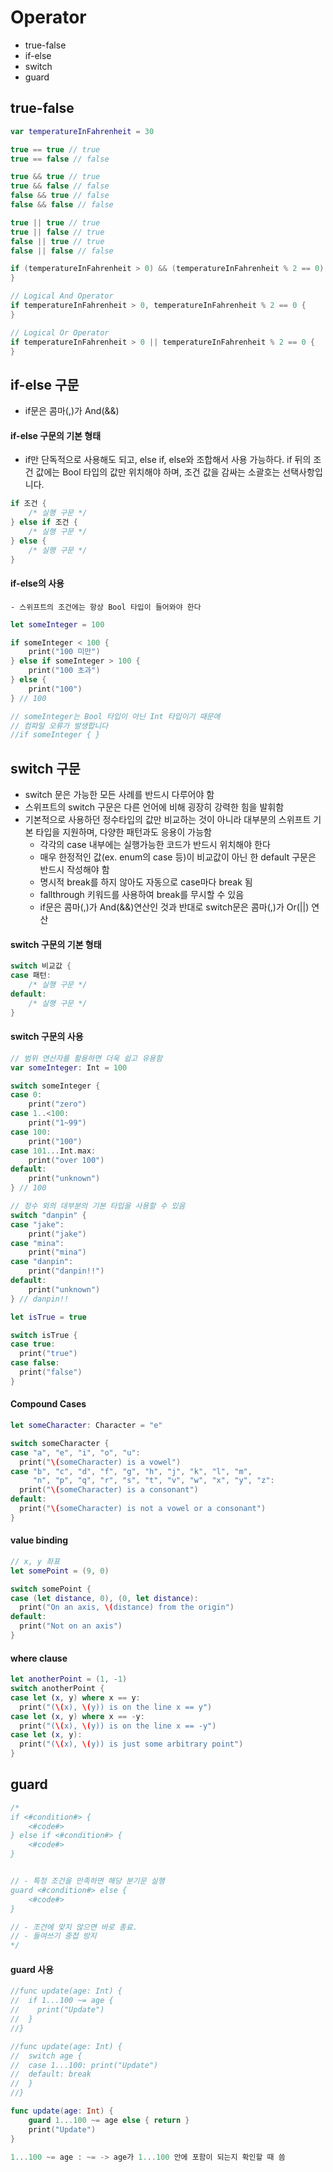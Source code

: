 # Operator



* true-false
* if-else
* switch
* guard


## true-false

```swift
var temperatureInFahrenheit = 30

true == true // true
true == false // false

true && true // true
true && false // false
false && true // false
false && false // false

true || true // true
true || false // true
false || true // true
false || false // false

if (temperatureInFahrenheit > 0) && (temperatureInFahrenheit % 2 == 0) {
}

// Logical And Operator
if temperatureInFahrenheit > 0, temperatureInFahrenheit % 2 == 0 {
}

// Logical Or Operator
if temperatureInFahrenheit > 0 || temperatureInFahrenheit % 2 == 0 {
}
```


## if-else 구문

* if문은 콤마(,)가 And(&&)

#### if-else 구문의 기본 형태
* if만 단독적으로 사용해도 되고, else if, else와 조합해서 사용 가능하다. if 뒤의 조건 값에는 Bool 타입의 값만 위치해야 하며, 조건 값을 감싸는 소괄호는 선택사항입니다.

```swift
if 조건 {
    /* 실행 구문 */
} else if 조건 {
    /* 실행 구문 */
} else {
    /* 실행 구문 */
}
```

#### if-else의 사용
	- 스위프트의 조건에는 항상 Bool 타입이 들어와야 한다

```swift
let someInteger = 100

if someInteger < 100 {
    print("100 미만")
} else if someInteger > 100 {
    print("100 초과")
} else {
    print("100")
} // 100

// someInteger는 Bool 타입이 아닌 Int 타입이기 때문에
// 컴파일 오류가 발생합니다
//if someInteger { }
```


## switch 구문

* switch 문은 가능한 모든 사례를 반드시 다루어야 함
* 스위프트의 switch 구문은 다른 언어에 비해 굉장히 강력한 힘을 발휘함
* 기본적으로 사용하던 정수타입의 값만 비교하는 것이 아니라 대부분의 스위프트 기본 타입을 지원하며, 다양한 패턴과도 응용이 가능함
	- 각각의 case 내부에는 실행가능한 코드가 반드시 위치해야 한다
	- 매우 한정적인 값(ex. enum의 case 등)이 비교값이 아닌 한 default 구문은 반드시 작성해야 함
	- 명시적 break를 하지 않아도 자동으로 case마다 break 됨
	- fallthrough 키워드를 사용하여 break를 무시할 수 있음
	- if문은 콤마(,)가 And(&&)연산인 것과 반대로 switch문은 콤마(,)가 Or(||) 연산

#### switch 구문의 기본 형태

```swift
switch 비교값 {
case 패턴:
    /* 실행 구문 */
default:
    /* 실행 구문 */
}
```

#### switch 구문의 사용

```swift
// 범위 연산자를 활용하면 더욱 쉽고 유용함
var someInteger: Int = 100

switch someInteger {
case 0:
    print("zero")
case 1..<100:
    print("1~99")
case 100:
    print("100")
case 101...Int.max:
    print("over 100")
default:
    print("unknown")
} // 100

// 정수 외의 대부분의 기본 타입을 사용할 수 있음
switch "danpin" {
case "jake":
    print("jake")
case "mina":
    print("mina")
case "danpin":
    print("danpin!!")
default:
    print("unknown")
} // danpin!!

let isTrue = true

switch isTrue {
case true:
  print("true")
case false:
  print("false")
}
```

#### Compound Cases

```swift
let someCharacter: Character = "e"

switch someCharacter {
case "a", "e", "i", "o", "u":
  print("\(someCharacter) is a vowel")
case "b", "c", "d", "f", "g", "h", "j", "k", "l", "m",
     "n", "p", "q", "r", "s", "t", "v", "w", "x", "y", "z":
  print("\(someCharacter) is a consonant")
default:
  print("\(someCharacter) is not a vowel or a consonant")
}
```

#### value binding

```swift
// x, y 좌표
let somePoint = (9, 0)

switch somePoint {
case (let distance, 0), (0, let distance):
  print("On an axis, \(distance) from the origin")
default:
  print("Not on an axis")
}
```

#### where clause

```swift
let anotherPoint = (1, -1)
switch anotherPoint {
case let (x, y) where x == y:
  print("(\(x), \(y)) is on the line x == y")
case let (x, y) where x == -y:
  print("(\(x), \(y)) is on the line x == -y")
case let (x, y):
  print("(\(x), \(y)) is just some arbitrary point")
}
```


## guard

```swift
/*
if <#condition#> {
	<#code#>
} else if <#condition#> {
	<#code#>
}


// - 특정 조건을 만족하면 해당 분기문 실행
guard <#condition#> else {
	<#code#>
}

// - 조건에 맞지 않으면 바로 종료.
// - 들여쓰기 중첩 방지
*/
```

#### guard 사용

```swift
//func update(age: Int) {
//  if 1...100 ~= age {
//    print("Update")
//  }
//}

//func update(age: Int) {
//  switch age {
//  case 1...100: print("Update")
//  default: break
//  }
//}

func update(age: Int) {
	guard 1...100 ~= age else { return }
	print("Update")
}
```

```swift
1...100 ~= age : ~= -> age가 1...100 안에 포함이 되는지 확인할 때 씀
```









